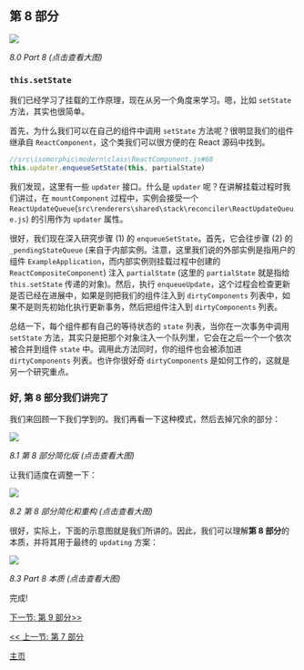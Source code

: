 ## 第 8 部分

[![](https://rawgit.com/Bogdan-Lyashenko/Under-the-hood-ReactJS/master/stack/images/8/part-8.svg)](https://rawgit.com/Bogdan-Lyashenko/Under-the-hood-ReactJS/master/stack/images/8/part-8.svg)

<em>8.0 Part 8 (点击查看大图)</em>

### `this.setState`

我们已经学习了挂载的工作原理，现在从另一个角度来学习。嗯，比如 `setState` 方法，其实也很简单。

首先，为什么我们可以在自己的组件中调用 `setState` 方法呢？很明显我们的组件继承自 `ReactComponent`，这个类我们可以很方便的在 React 源码中找到。

```javascript
//src\isomorphic\modern\class\ReactComponent.js#68
this.updater.enqueueSetState(this, partialState)
```
我们发现，这里有一些 `updater` 接口。什么是 `updater` 呢？在讲解挂载过程时我们讲过，在 `mountComponent` 过程中，实例会接受一个 `ReactUpdateQueue`(`src\renderers\shared\stack\reconciler\ReactUpdateQueue.js`) 的引用作为 `updater` 属性。

很好，我们现在深入研究步骤 (1) 的 `enqueueSetState`。首先，它会往步骤 (2) 的 `_pendingStateQueue` (来自于内部实例。注意，这里我们说的外部实例是指用户的组件 `ExampleApplication`，而内部实例则挂载过程中创建的 `ReactCompositeComponent`) 注入 `partialState` (这里的 `partialState` 就是指给 `this.setState` 传递的对象)。然后，执行 `enqueueUpdate`，这个过程会检查更新是否已经在进展中，如果是则把我们的组件注入到 `dirtyComponents` 列表中，如果不是则先初始化执行更新事务，然后把组件注入到 `dirtyComponents` 列表。

总结一下，每个组件都有自己的等待状态的 `state` 列表，当你在一次事务中调用 `setState` 方法，其实只是把那个对象注入一个队列里，它会在之后一个一个依次被合并到组件 `state` 中。调用此方法同时，你的组件也会被添加进 `dirtyComponents` 列表。也许你很好奇 `dirtyComponents` 是如何工作的，这就是另一个研究重点。

### 好, 第 8 部分我们讲完了

我们来回顾一下我们学到的。我们再看一下这种模式，然后去掉冗余的部分：

[![](https://rawgit.com/Bogdan-Lyashenko/Under-the-hood-ReactJS/master/stack/images/8/part-8-A.svg)](https://rawgit.com/Bogdan-Lyashenko/Under-the-hood-ReactJS/master/stack/images/8/part-8-A.svg)

<em>8.1 第 8 部分简化版 (点击查看大图)</em>

让我们适度在调整一下：

[![](https://rawgit.com/Bogdan-Lyashenko/Under-the-hood-ReactJS/master/stack/images/8/part-8-B.svg)](https://rawgit.com/Bogdan-Lyashenko/Under-the-hood-ReactJS/master/stack/images/8/part-8-B.svg)

<em>8.2 第 8 部分简化和重构 (点击查看大图)</em>

很好，实际上，下面的示意图就是我们所讲的。因此，我们可以理解**第 8 部分**的本质，并将其用于最终的 `updating` 方案：

[![](https://rawgit.com/Bogdan-Lyashenko/Under-the-hood-ReactJS/master/stack/images/8/part-8-C.svg)](https://rawgit.com/Bogdan-Lyashenko/Under-the-hood-ReactJS/master/stack/images/8/part-8-C.svg)

<em>8.3 Part 8 本质 (点击查看大图)</em>

完成!


[下一节: 第 9 部分>>](./Part-9.md)

[<< 上一节: 第 7 部分](./Part-7.md)


[主页](../../README.md)
